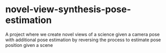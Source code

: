 # novel-view-synthesis-pose-estimation
A project where we create novel views of a science given a camera pose with additional pose estimation by reversing the process to estimate pose position given a scene
